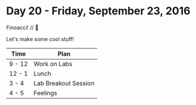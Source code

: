 # Day 20 - Friday, September 23, 2016

Finoacci! // :blue_heart:

Let's make some cool stuff!

Time        |   Plan   |
----------------|-------
9 - 12  | Work on Labs
12 - 1     | Lunch
3 - 4     | Lab Breakout Session 
4 - 5   | Feelings
